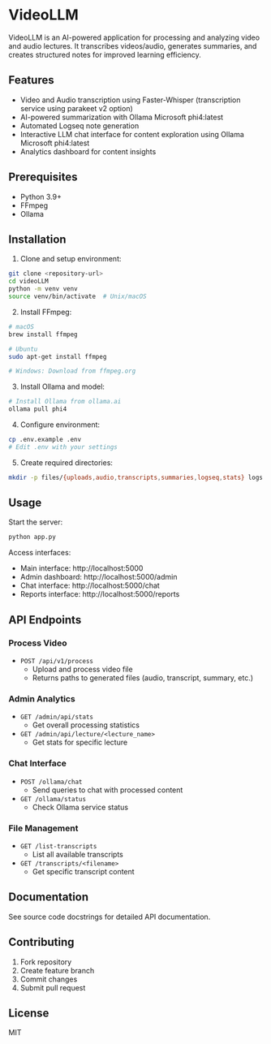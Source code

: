 # VideoLLM

VideoLLM is an AI-powered application for processing and analyzing video and audio lectures. 
It transcribes videos/audio, generates summaries, 
and creates structured notes for improved learning efficiency.

## Features

- Video and Audio transcription using Faster-Whisper (transcription service using parakeet v2 option)
- AI-powered summarization with Ollama Microsoft phi4:latest
- Automated Logseq note generation
- Interactive LLM chat interface for content exploration using Ollama Microsoft phi4:latest
- Analytics dashboard for content insights

## Prerequisites

- Python 3.9+
- FFmpeg
- Ollama

## Installation

1. Clone and setup environment:
```bash
git clone <repository-url>
cd videoLLM
python -m venv venv
source venv/bin/activate  # Unix/macOS

```

2. Install FFmpeg:
```bash
# macOS
brew install ffmpeg

# Ubuntu
sudo apt-get install ffmpeg

# Windows: Download from ffmpeg.org
```

3. Install Ollama and model:
```bash
# Install Ollama from ollama.ai
ollama pull phi4
```

4. Configure environment:
```bash
cp .env.example .env
# Edit .env with your settings
```

5. Create required directories:
```bash
mkdir -p files/{uploads,audio,transcripts,summaries,logseq,stats} logs
```

## Usage

Start the server:
```bash
python app.py
```

Access interfaces:
- Main interface: http://localhost:5000
- Admin dashboard: http://localhost:5000/admin
- Chat interface: http://localhost:5000/chat
- Reports interface: http://localhost:5000/reports

## API Endpoints

### Process Video
- `POST /api/v1/process`
  - Upload and process video file
  - Returns paths to generated files (audio, transcript, summary, etc.)

### Admin Analytics
- `GET /admin/api/stats`
  - Get overall processing statistics
- `GET /admin/api/lecture/<lecture_name>`
  - Get stats for specific lecture

### Chat Interface
- `POST /ollama/chat`
  - Send queries to chat with processed content
- `GET /ollama/status`
  - Check Ollama service status

### File Management
- `GET /list-transcripts`
  - List all available transcripts
- `GET /transcripts/<filename>`
  - Get specific transcript content

## Documentation

See source code docstrings for detailed API documentation.

## Contributing

1. Fork repository
2. Create feature branch
3. Commit changes
4. Submit pull request

## License

MIT
